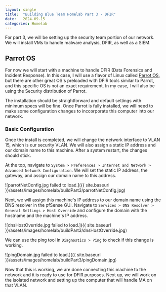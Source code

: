 ```yaml
---
layout: single
title:  "Building Blue Team Homelab Part 3 - DFIR"
date:   2024-09-15
categories: Homelab
---
```


For part 3, we will be setting up the security team portion of our network. We will install VMs to handle malware analysis, DFIR, as well as a SIEM. 

## Parrot OS
For now we will start with a machine to handle DFIR (Data Forensics and Incident Response). In this case, I will use a flavor of Linux called [Parrot OS](https://parrotsec.org/), but there are other great OS's preloaded with DFIR tools similar to Parrot, and this specific OS is not an exact requirement. In my case, I will also be using the Security distribution of Parrot.

The installation should be straightforward and default settings with minimum specs will be fine. Once Parrot is fully installed, we will need to make some configuration changes to inccorporate this computer into our network.

### Basic Configuration
Once the install is completed, we will change the network interface to VLAN 15, which is our security VLAN. We will also assign a static IP address and our domain name to this machine. After a system restart, the changes should stick.

At the top, navigate to ```System > Preferences > Internet and Network > Advanced Network Configuration```. We will set the static IP address, the gateway, and assign our domain name to this address.

![parrotNetConfig.jpg failed to load.]({{ site.baseurl }}/assets/images/homelab/buildPart3/parrotNetConfig.jpg)

Next, we will assign this machine's IP address to our domain name using the DNS resolver in the pfSense GUI. Navigate to ```Services > DNS Resolver > General Settings > Host Override``` and configure the domain with the hostname and the machine's IP address. 

![dnsHostOverride.jpg failed to load.]({{ site.baseurl }}/assets/images/homelab/buildPart3/dnsHostOverride.jpg)

We can use the ping tool in ```Diagnostics > Ping``` to check if this change is working.

![pingDomain.jpg failed to load.]({{ site.baseurl }}/assets/images/homelab/buildPart3/pingDomain.jpg)

Now that this is working, we are done connecting this machine to the network and it is ready to use for DFIR purposes. Next up, we will work on the isolated network and setting up the computer that will handle MA on that VLAN.